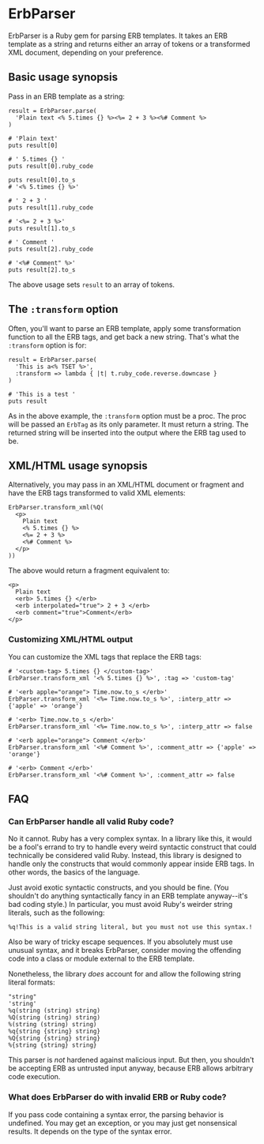 # ErbParser

ErbParser is a Ruby gem for parsing ERB templates. It takes an ERB template as a string
and returns either an array of tokens or a transformed XML document, depending on your
preference.

## Basic usage synopsis

Pass in an ERB template as a string:

    result = ErbParser.parse(
      'Plain text <% 5.times {} %><%= 2 + 3 %><%# Comment %>
    )
    
    # 'Plain text'
    puts result[0]
    
    # ' 5.times {} '
    puts result[0].ruby_code
    
    puts result[0].to_s
    # '<% 5.times {} %>'
    
    # ' 2 + 3 '
    puts result[1].ruby_code
    
    # '<%= 2 + 3 %>'
    puts result[1].to_s
    
    # ' Comment '
    puts result[2].ruby_code
    
    # '<%# Comment" %>'
    puts result[2].to_s

The above usage sets `result` to an array of tokens.

## The `:transform` option

Often, you'll want to parse an ERB template, apply some transformation function to all
the ERB tags, and get back a new string. That's what the `:transform` option is for:

    result = ErbParser.parse(
      'This is a<% TSET %>',
      :transform => lambda { |t| t.ruby_code.reverse.downcase }
    )
    
    # 'This is a test '
    puts result

As in the above example, the `:transform` option must be a proc. The proc will be passed
an `ErbTag` as its only parameter. It must return a string. The returned string will be
inserted into the output where the ERB tag used to be.

## XML/HTML usage synopsis

Alternatively, you may pass in an XML/HTML document or fragment and have the ERB tags
transformed to valid XML elements:

    ErbParser.transform_xml(%Q(
      <p>
        Plain text
        <% 5.times {} %>
        <%= 2 + 3 %>
        <%# Comment %>
      </p>
    ))

The above would return a fragment equivalent to:

    <p>
      Plain text
      <erb> 5.times {} </erb>
      <erb interpolated="true"> 2 + 3 </erb>
      <erb comment="true">Comment</erb>
    </p>

### Customizing XML/HTML output

You can customize the XML tags that replace the ERB tags:
    
    # '<custom-tag> 5.times {} </custom-tag>'
    ErbParser.transform_xml '<% 5.times {} %>', :tag => 'custom-tag'
    
    # '<erb apple="orange"> Time.now.to_s </erb>'
    ErbParser.transform_xml '<%= Time.now.to_s %>', :interp_attr => {'apple' => 'orange'}
    
    # '<erb> Time.now.to_s </erb>'
    ErbParser.transform_xml '<%= Time.now.to_s %>', :interp_attr => false
    
    # '<erb apple="orange"> Comment </erb>'
    ErbParser.transform_xml '<%# Comment %>', :comment_attr => {'apple' => 'orange'}
    
    # '<erb> Comment </erb>'
    ErbParser.transform_xml '<%# Comment %>', :comment_attr => false

## FAQ

### Can ErbParser handle all valid Ruby code?

No it cannot. Ruby has a very complex syntax. In a library like this, it would be a fool's
errand to try to handle every weird syntactic construct that could technically be
considered valid Ruby. Instead, this library is designed to handle only the constructs
that would commonly appear inside ERB tags. In other words, the basics of the language.

Just avoid exotic syntactic constructs, and you should be fine. (You shouldn't do anything
syntactically fancy in an ERB template anyway--it's bad coding style.) In particular, you
must avoid Ruby's weirder string literals, such as the following:

    %q!This is a valid string literal, but you must not use this syntax.!

Also be wary of tricky escape sequences. If you absolutely must use unusual syntax, and it
breaks ErbParser, consider moving the offending code into a class or module external to
the ERB template.

Nonetheless, the library *does* account for and allow the following string literal
formats:

    "string"
    'string'
    %q(string (string) string)
    %Q(string (string) string)
    %(string (string) string)
    %q{string {string} string}
    %Q{string {string} string}
    %{string {string} string}

This parser is *not* hardened against malicious input. But then, you shouldn't be
accepting ERB as untrusted input anyway, because ERB allows arbitrary code execution.

### What does ErbParser do with invalid ERB or Ruby code?

If you pass code containing a syntax error, the parsing behavior is undefined. You may get
an exception, or you may just get nonsensical results. It depends on the type of the
syntax error.